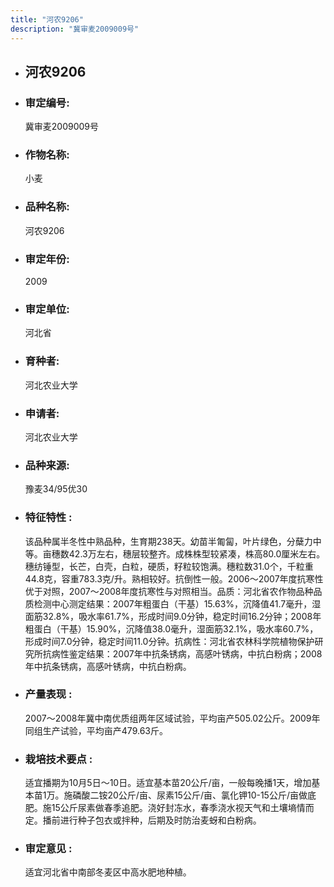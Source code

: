 ```yaml
---
title: "河农9206"
description: "冀审麦2009009号"
---
```

* ## 河农9206
* ###  审定编号:  
   冀审麦2009009号

*  ### 作物名称:  
   小麦

*   ###  品种名称: 
    河农9206

*   ### 审定年份: 
    2009

*   ### 审定单位:  
    河北省

*   ### 育种者:  
    河北农业大学

*   ### 申请者:  
    河北农业大学

*   ### 品种来源:  
    豫麦34/95优30

*   ### 特征特性 : 
    该品种属半冬性中熟品种，生育期238天。幼苗半匍匐，叶片绿色，分蘖力中等。亩穗数42.3万左右，穗层较整齐。成株株型较紧凑，株高80.0厘米左右。穗纺锤型，长芒，白壳，白粒，硬质，籽粒较饱满。穗粒数31.0个，千粒重44.8克，容重783.3克/升。熟相较好。抗倒性一般。2006～2007年度抗寒性优于对照，2007～2008年度抗寒性与对照相当。品质：河北省农作物品种品质检测中心测定结果：2007年粗蛋白（干基）15.63%，沉降值41.7毫升，湿面筋32.8%，吸水率61.7%，形成时间9.0分钟，稳定时间16.2分钟；2008年粗蛋白（干基）15.90%，沉降值38.0毫升，湿面筋32.1%，吸水率60.7%，形成时间7.0分钟，稳定时间11.0分钟。抗病性：河北省农林科学院植物保护研究所抗病性鉴定结果：2007年中抗条锈病，高感叶锈病，中抗白粉病；2008年中抗条锈病，高感叶锈病，中抗白粉病。

*   ### 产量表现 : 
    2007～2008年冀中南优质组两年区域试验，平均亩产505.02公斤。2009年同组生产试验，平均亩产479.63斤。

*   ### 栽培技术要点 : 
    适宜播期为10月5日～10日。适宜基本苗20公斤/亩，一般每晚播1天，增加基本苗1万。施磷酸二铵20公斤/亩、尿素15公斤/亩、氯化钾10-15公斤/亩做底肥。施15公斤尿素做春季追肥。浇好封冻水，春季浇水视天气和土壤墒情而定。播前进行种子包衣或拌种，后期及时防治麦蚜和白粉病。

*   ### 审定意见 : 
    适宜河北省中南部冬麦区中高水肥地种植。
